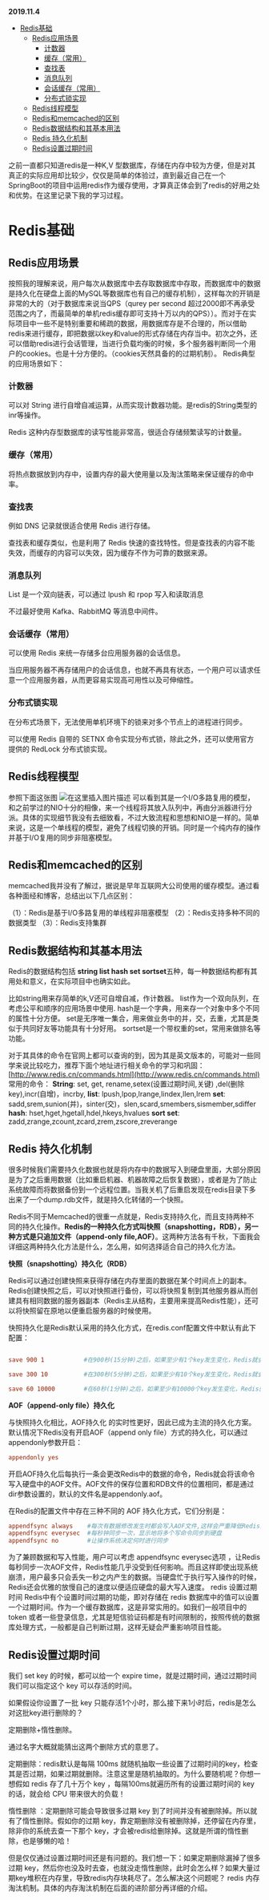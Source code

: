  **2019.11.4**
  * [Redis基础](#redis基础)
      * [Redis应用场景](#redis应用场景)
         * [计数器](#计数器)
         * [缓存（常用）](#缓存常用)
         * [查找表](#查找表)
         * [消息队列](#消息队列)
         * [会话缓存（常用）](#会话缓存常用)
         * [分布式锁实现](#分布式锁实现)
      * [Redis线程模型](#redis线程模型)
      * [Redis和memcached的区别](#redis和memcached的区别)
      * [Redis数据结构和其基本用法](#redis数据结构和其基本用法)
      * [Redis 持久化机制](#redis-持久化机制)
      * [Redis设置过期时间](#redis设置过期时间)
      
之前一直都只知道redis是一种K,V 型数据库，存储在内存中较为方便，但是对其真正的实际应用却比较少，仅仅是简单的体验过，直到最近自己在一个SpringBoot的项目中运用redis作为缓存使用，才算真正体会到了redis的好用之处和优势。在这里记录下我的学习过程。
# Redis基础
## Redis应用场景
按照我的理解来说，用户每次从数据库中去存取数据库中存取，而数据库中的数据是持久化在硬盘上面的MySQL等数据库也有自己的缓存机制），这样每次的开销是非常的大的（对于数据库来说当QPS（qurey per second 超过2000即不再承受范围之内了，而最简单的单机redis缓存即可支持十万以内的QPS））。而对于在实际项目中一些不是特别重要和稀疏的数据，用数据库存是不合理的，所以借助redis来进行缓存，即把数据以key和value的形式存储在内存当中。初次之外，还可以借助redis进行会话管理，当进行负载均衡的时候，多个服务器判断同一个用户的cookies。也是十分方便的。（cookies天然具备的的过期机制）。
Redis典型的应用场景如下：
### 计数器

可以对 String 进行自增自减运算，从而实现计数器功能。是redis的String类型的inr等操作。

Redis 这种内存型数据库的读写性能非常高，很适合存储频繁读写的计数量。

### 缓存（常用）

将热点数据放到内存中，设置内存的最大使用量以及淘汰策略来保证缓存的命中率。

### 查找表

例如 DNS 记录就很适合使用 Redis 进行存储。

查找表和缓存类似，也是利用了 Redis 快速的查找特性。但是查找表的内容不能失效，而缓存的内容可以失效，因为缓存不作为可靠的数据来源。

### 消息队列

List 是一个双向链表，可以通过 lpush 和 rpop 写入和读取消息

不过最好使用 Kafka、RabbitMQ 等消息中间件。

### 会话缓存（常用）

可以使用 Redis 来统一存储多台应用服务器的会话信息。

当应用服务器不再存储用户的会话信息，也就不再具有状态，一个用户可以请求任意一个应用服务器，从而更容易实现高可用性以及可伸缩性。

### 分布式锁实现

在分布式场景下，无法使用单机环境下的锁来对多个节点上的进程进行同步。

可以使用 Redis 自带的 SETNX 命令实现分布式锁，除此之外，还可以使用官方提供的 RedLock 分布式锁实现。

## Redis线程模型
参照下面这张图
![在这里插入图片描述](https://img-blog.csdnimg.cn/20191031193119379.png?x-oss-process=image/watermark,type_ZmFuZ3poZW5naGVpdGk,shadow_10,text_aHR0cHM6Ly9ibG9nLmNzZG4ubmV0L3FxXzQwODQzNjM5,size_16,color_FFFFFF,t_70)
可以看到其是一个I/O多路复用的模型，和之前学过的NIO十分的相像，来一个线程将其放入队列中，再由分派器进行分派。具体的实现细节我没有去细致看，不过大致流程和思想和NIO是一样的。简单来说，这是一个单线程的模型，避免了线程切换的开销。同时是一个纯内存的操作并基于I/O复用的同步非阻塞模型。

## Redis和memcached的区别
memcached我并没有了解过，据说是早年互联网大公司使用的缓存模型。通过看各种面经和博客，总结出以下几点区别：

（1）：Redis是基于I/O多路复用的单线程非阻塞模型
（2）：Redis支持多种不同的数据类型
（3）：Redis支持集群

## Redis数据结构和其基本用法
Redis的数据结构包括 **string  list hash set sortset**五种，每一种数据结构都有其用处和意义，在实际项目中也确实如此。

比如string用来存简单的k,V还可自增自减，作计数器。
list作为一个双向队列，在考虑公平和顺序的应用场景中使用.
hash是一个字典，用来存一个对象中多个不同的属性十分方便。
set是无序唯一集合，用来做业务中的并，交，去重，尤其是类似于共同好友等功能具有十分好用。
sortset是一个带权重的set，常用来做排名等功能。

对于其具体的命令在官网上都可以查询的到，因为其是英文版本的，可能对一些同学来说比较吃力，推荐下面个地址进行相关命令的学习和巩固：[http://www.redis.cn/commands.html](http://www.redis.cn/commands.html)
常用的命令：
**String**: set, get,  rename,setex(设置过期时间,关键) ,del(删除key),incr(自增)，incrby,
**list**: lpush,lpop,lrange,lindex,llen,lrem
**set**: sadd,srem,sunion(并)，sinter(交)，slen,scard,smembers,sismember,sdiffer
**hash**: hset,hget,hgetall,hdel,hkeys,hvalues
**sort set**: zadd,zrange,zcount,zcard,zrem,zscore,zreverange

## Redis 持久化机制

很多时候我们需要持久化数据也就是将内存中的数据写入到硬盘里面，大部分原因是为了之后重用数据（比如重启机器、机器故障之后恢复数据），或者是为了防止系统故障而将数据备份到一个远程位置。当我关机了后重启发现在redis目录下多出来了一个dump.rdb文件，就是持久化转储的一个快照。

Redis不同于Memcached的很重一点就是，Redis支持持久化，而且支持两种不同的持久化操作。**Redis的一种持久化方式叫快照（snapshotting，RDB），另一种方式是只追加文件（append-only file,AOF）**。这两种方法各有千秋，下面我会详细这两种持久化方法是什么，怎么用，如何选择适合自己的持久化方法。

**快照（snapshotting）持久化（RDB）**

Redis可以通过创建快照来获得存储在内存里面的数据在某个时间点上的副本。Redis创建快照之后，可以对快照进行备份，可以将快照复制到其他服务器从而创建具有相同数据的服务器副本（Redis主从结构，主要用来提高Redis性能），还可以将快照留在原地以便重启服务器的时候使用。

快照持久化是Redis默认采用的持久化方式，在redis.conf配置文件中默认有此下配置：

```conf

save 900 1           #在900秒(15分钟)之后，如果至少有1个key发生变化，Redis就会自动触发BGSAVE命令创建快照。

save 300 10          #在300秒(5分钟)之后，如果至少有10个key发生变化，Redis就会自动触发BGSAVE命令创建快照。

save 60 10000        #在60秒(1分钟)之后，如果至少有10000个key发生变化，Redis就会自动触发BGSAVE命令创建快照。
```

**AOF（append-only file）持久化**

与快照持久化相比，AOF持久化 的实时性更好，因此已成为主流的持久化方案。默认情况下Redis没有开启AOF（append only file）方式的持久化，可以通过appendonly参数开启：

```conf
appendonly yes
```

开启AOF持久化后每执行一条会更改Redis中的数据的命令，Redis就会将该命令写入硬盘中的AOF文件。AOF文件的保存位置和RDB文件的位置相同，都是通过dir参数设置的，默认的文件名是appendonly.aof。

在Redis的配置文件中存在三种不同的 AOF 持久化方式，它们分别是：

```conf
appendfsync always    #每次有数据修改发生时都会写入AOF文件,这样会严重降低Redis的速度
appendfsync everysec  #每秒钟同步一次，显示地将多个写命令同步到硬盘
appendfsync no        #让操作系统决定何时进行同步
```

为了兼顾数据和写入性能，用户可以考虑 appendfsync everysec选项 ，让Redis每秒同步一次AOF文件，Redis性能几乎没受到任何影响。而且这样即使出现系统崩溃，用户最多只会丢失一秒之内产生的数据。当硬盘忙于执行写入操作的时候，Redis还会优雅的放慢自己的速度以便适应硬盘的最大写入速度。
redis 设置过期时间
Redis中有个设置时间过期的功能，即对存储在 redis 数据库中的值可以设置一个过期时间。作为一个缓存数据库，这是非常实用的。如我们一般项目中的 token 或者一些登录信息，尤其是短信验证码都是有时间限制的，按照传统的数据库处理方式，一般都是自己判断过期，这样无疑会严重影响项目性能。

## Redis设置过期时间
我们 set key 的时候，都可以给一个 expire time，就是过期时间，通过过期时间我们可以指定这个 key 可以存活的时间。

如果假设你设置了一批 key 只能存活1个小时，那么接下来1小时后，redis是怎么对这批key进行删除的？

定期删除+惰性删除。

通过名字大概就能猜出这两个删除方式的意思了。

定期删除：redis默认是每隔 100ms 就随机抽取一些设置了过期时间的key，检查其是否过期，如果过期就删除。注意这里是随机抽取的。为什么要随机呢？你想一想假如 redis 存了几十万个 key ，每隔100ms就遍历所有的设置过期时间的 key 的话，就会给 CPU 带来很大的负载！

惰性删除 ：定期删除可能会导致很多过期 key 到了时间并没有被删除掉。所以就有了惰性删除。假如你的过期 key，靠定期删除没有被删除掉，还停留在内存里，除非你的系统去查一下那个 key，才会被redis给删除掉。这就是所谓的惰性删除，也是够懒的哈！

但是仅仅通过设置过期时间还是有问题的。我们想一下：如果定期删除漏掉了很多过期 key，然后你也没及时去查，也就没走惰性删除，此时会怎么样？如果大量过期key堆积在内存里，导致redis内存块耗尽了。怎么解决这个问题呢？ redis 内存淘汰机制。具体的内存淘汰机制在后面的进阶部分再详细的介绍。
